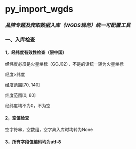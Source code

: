 # py_import_wgds

### ***品牌专题及爬取数据入库（WGDS规范）统一可配置工具***

### 一、入库检查

#### 1，经纬度有效性检查（限中国）

经纬度必须是火星坐标（GCJ02），不是的话统一转为火星坐标

经度>纬度

经度范围[70, 140]

纬度范围[0, 60]

经纬度均不为0，不为空

#### 2，空值检查

空字符串，空数组，空字典入库时均转为None

#### 3，所有字段值编码均为utf-8



